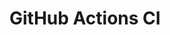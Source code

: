 # GitHub Actions CI


































































































































































































































































































































































































































































































































































































































































































































































































































































































































































































































































































































































































































































































































































































































































































































































































































































































































































































































































































































































































































































































































































































































































































































































































































































































































































































































































































































































































































































































































































































































































































































































































































































































































































































































































































































































































































































